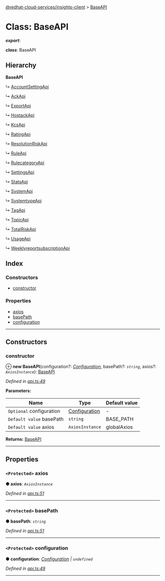 [@redhat-cloud-services/insights-client](../README.md) > [BaseAPI](../classes/baseapi.md)

# Class: BaseAPI

*__export__*: 

*__class__*: BaseAPI

## Hierarchy

**BaseAPI**

↳  [AccountSettingApi](accountsettingapi.md)

↳  [AckApi](ackapi.md)

↳  [ExportApi](exportapi.md)

↳  [HostackApi](hostackapi.md)

↳  [KcsApi](kcsapi.md)

↳  [RatingApi](ratingapi.md)

↳  [ResolutionRiskApi](resolutionriskapi.md)

↳  [RuleApi](ruleapi.md)

↳  [RulecategoryApi](rulecategoryapi.md)

↳  [SettingsApi](settingsapi.md)

↳  [StatsApi](statsapi.md)

↳  [SystemApi](systemapi.md)

↳  [SystemtypeApi](systemtypeapi.md)

↳  [TagApi](tagapi.md)

↳  [TopicApi](topicapi.md)

↳  [TotalRiskApi](totalriskapi.md)

↳  [UsageApi](usageapi.md)

↳  [WeeklyreportsubscriptionApi](weeklyreportsubscriptionapi.md)

## Index

### Constructors

* [constructor](baseapi.md#constructor)

### Properties

* [axios](baseapi.md#axios)
* [basePath](baseapi.md#basepath)
* [configuration](baseapi.md#configuration)

---

## Constructors

<a id="constructor"></a>

###  constructor

⊕ **new BaseAPI**(configuration?: *[Configuration](configuration.md)*, basePath?: *`string`*, axios?: *`AxiosInstance`*): [BaseAPI](baseapi.md)

*Defined in [api.ts:49](https://github.com/RedHatInsights/javascript-clients/blob/master/packages/insights/api.ts#L49)*

**Parameters:**

| Name | Type | Default value |
| ------ | ------ | ------ |
| `Optional` configuration | [Configuration](configuration.md) | - |
| `Default value` basePath | `string` |  BASE_PATH |
| `Default value` axios | `AxiosInstance` |  globalAxios |

**Returns:** [BaseAPI](baseapi.md)

___

## Properties

<a id="axios"></a>

### `<Protected>` axios

**● axios**: *`AxiosInstance`*

*Defined in [api.ts:51](https://github.com/RedHatInsights/javascript-clients/blob/master/packages/insights/api.ts#L51)*

___
<a id="basepath"></a>

### `<Protected>` basePath

**● basePath**: *`string`*

*Defined in [api.ts:51](https://github.com/RedHatInsights/javascript-clients/blob/master/packages/insights/api.ts#L51)*

___
<a id="configuration"></a>

### `<Protected>` configuration

**● configuration**: *[Configuration](configuration.md) \| `undefined`*

*Defined in [api.ts:49](https://github.com/RedHatInsights/javascript-clients/blob/master/packages/insights/api.ts#L49)*

___

